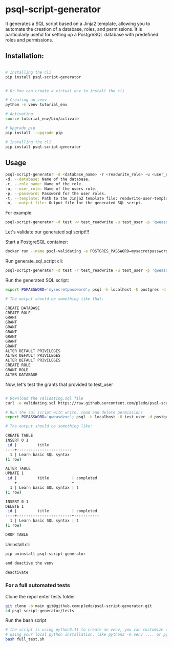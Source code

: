 # psql-script-generator

It generates a SQL script based on a Jinja2 template, allowing you to automate the creation of a database, roles, and permissions.
It is particularly useful for setting up a PostgreSQL database with predefined roles and permissions.

## Installation:

```bash

# Installing the cli
pip install psql-script-generator


# Or You can create a virtual env to install the cli

# Creating an venv 
python -m venv tutorial_env

# Activating
source tutorial_env/bin/activate

# Upgrade pip
pip install --upgrade pip

# Installing the cli
pip install psql-script-generator
```

## Usage

```bash
psql-script-generator -d <database_name> -r <readwrite_role> -u <user_role> -p <password> -t <template_file> -o <output_file>
-d, --database: Name of the database.
-r, --role_name: Name of the role.
-u, --user_role: Name of the users role.
-p, --password: Password for the user roles.
-t, --template: Path to the Jinja2 template file: readwrite-user-template.sql.j2 or readonly-user-template.sql.j2.
-o, --output_file: Output file for the generated SQL script.
```

For example:
```bash
psql-script-generator -d test -w test_readwrite -u test_user -p 'qweasdzxc' -t readwrite-user-template.sql.j2 -o test_sql_script.sql
```

Let's validate our generated sql script!!!

Start a PostgreSQL container:
```bash
docker run --name psql-validating -e POSTGRES_PASSWORD=mysecretpassword -p 5555:5432 -d postgres:13
```

Run generate_sql_script cli:
```bash
psql-script-generator -d test -r test_readwrite -u test_user -p 'qweasdzxc' -t readwrite-user-template.sql.j2 -o test_sql_script.sql
```

Run the generated SQL script:
```bash
export PGPASSWORD='mysecretpassword'; psql -h localhost -U postgres -d postgres -p 5555 -w -f test_sql_script.sql

# The output should be something like that:

CREATE DATABASE
CREATE ROLE
GRANT
GRANT
GRANT
GRANT
GRANT
GRANT
GRANT
ALTER DEFAULT PRIVILEGES
ALTER DEFAULT PRIVILEGES
ALTER DEFAULT PRIVILEGES
CREATE ROLE
GRANT ROLE
ALTER DATABASE

```

Now, let's test the grants that provided to test_user
```bash

# Download the validating.sql file
curl -o validating.sql https://raw.githubusercontent.com/pledo/psql-script-generator-api/main/tests/validating.sql

# Run the sql script with write, read and delete permissions
export PGPASSWORD='qweasdzxc'; psql -h localhost -U test_user -d postgres -p 5555 -w -f validating.sql

# The output should be something like:

CREATE TABLE
INSERT 0 1
 id |         title
----+------------------------
  1 | Learn basic SQL syntax
(1 row)

ALTER TABLE
UPDATE 1
 id |         title          | completed
----+------------------------+-----------
  1 | Learn basic SQL syntax | t
(1 row)

INSERT 0 1
DELETE 1
 id |         title          | completed
----+------------------------+-----------
  1 | Learn basic SQL syntax | t
(1 row)

DROP TABLE

```

Uninstall cli
```bash
pip uninstall psql-script-generator

and deactive the venv

deactivate
```

### For a full automated tests


Clone the repol enter tests folder
```bash
git clone -b main git@github.com:pledo/psql-script-generator.git
cd psql-script-generator/tests
```

Run the bash script
```bash
# the script is using python3.11 to create an venv, you can customize that
# using your local python installation, like python3 -m venv .... or python -m venv
bash full_test.sh
```
